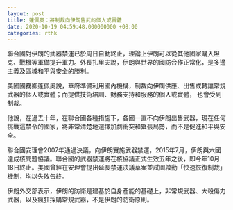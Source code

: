 ```yaml
---
layout: post
title: 蓬佩奧：將制裁向伊朗售武的個人或實體
date: 2020-10-19 04:59:48.000000000 +08:00
categories: rthk
---
```


聯合國對伊朗的武器禁運已於周日自動終止，理論上伊朗可以從其他國家購入坦克、戰機等軍備提升軍力。外長扎里夫說，伊朗與世界的國防合作正常化，是多邊主義及區域和平與安全的勝利。

美國國務卿蓬佩奧說，華府準備利用國內機構，制裁向伊朗供應、出售或轉讓常規武器的個人或實體；而提供技術培訓、財務支持和服務的個人或實體， 也會受到制裁。

他說，在過去十年，在聯合國各種措施下，各國一直不向伊朗出售武器，現在任何挑戰這禁令的國家，將非常清楚地選擇加劇衝突和緊張局勢，而不是促進和平與安全。

聯合國安理會2007年通過決議，向伊朗實施武器禁運，2015年7月，伊朗與六國達成核問題協議。聯合國的武器禁運將在核協議正式生效五年之後，即今年10月18日終止。美國曾經在安理會提出延長禁運決議草案並試圖啟動「快速恢復制裁」機制，均以失敗告終。

伊朗外交部表示，伊朗的防衛是建基於自身產能的基礎上，非常規武器、大殺傷力武器，以及瘋狂採購常規武器，不是伊朗的防衛原則。
